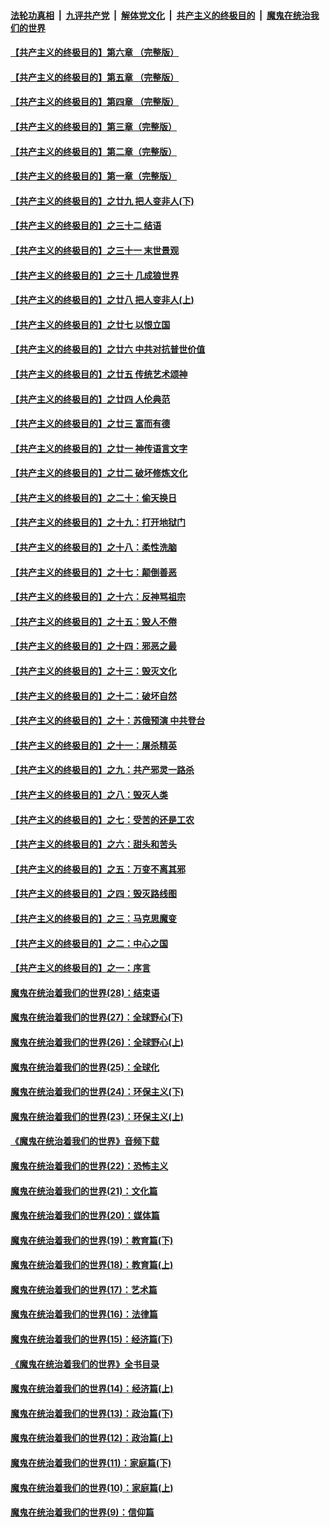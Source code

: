 ####  [法轮功真相](../../../../basic/blob/master/README.md?t=04221632) &nbsp;|&nbsp; [九评共产党](../../../../9ping.md/blob/master/README.md?t=04221632) &nbsp;|&nbsp; [解体党文化](../../../../jtdwh.md/blob/master/README.md?t=04221632)  &nbsp;|&nbsp; [共产主义的终极目的](../../../../gczydzjmd.md/blob/master/README.md?t=04221632) &nbsp;|&nbsp; [魔鬼在统治我们的世界](../../../../mgztzwmdsj.md/blob/master/README.md?t=04221632) 

#### [【共产主义的终极目的】第六章 （完整版）](../pages/nsc422/n11428913.md?t=04221632) 

#### [【共产主义的终极目的】第五章 （完整版）](../pages/nsc422/n11428912.md?t=04221632) 

#### [【共产主义的终极目的】第四章 （完整版）](../pages/nsc422/n11428907.md?t=04221632) 

#### [【共产主义的终极目的】第三章（完整版）](../pages/nsc422/n11428848.md?t=04221632) 

#### [【共产主义的终极目的】第二章（完整版）](../pages/nsc422/n11428831.md?t=04221632) 

#### [【共产主义的终极目的】第一章（完整版）](../pages/nsc422/n11417651.md?t=04221632) 

#### [【共产主义的终极目的】之廿九 把人变非人(下)](../pages/nsc422/n11344140.md?t=04221632) 

#### [【共产主义的终极目的】之三十二 结语](../pages/nsc422/n11360535.md?t=04221632) 

#### [【共产主义的终极目的】之三十一 末世景观](../pages/nsc422/n11351129.md?t=04221632) 

#### [【共产主义的终极目的】之三十 几成狼世界](../pages/nsc422/n11348280.md?t=04221632) 

#### [【共产主义的终极目的】之廿八 把人变非人(上)](../pages/nsc422/n11340492.md?t=04221632) 

#### [【共产主义的终极目的】之廿七 以恨立国](../pages/nsc422/n11336944.md?t=04221632) 

#### [【共产主义的终极目的】之廿六 中共对抗普世价值](../pages/nsc422/n11324785.md?t=04221632) 

#### [【共产主义的终极目的】之廿五 传统艺术颂神](../pages/nsc422/n11296396.md?t=04221632) 

#### [【共产主义的终极目的】之廿四 人伦典范](../pages/nsc422/n11296397.md?t=04221632) 

#### [【共产主义的终极目的】之廿三 富而有德](../pages/nsc422/n11283598.md?t=04221632) 

#### [【共产主义的终极目的】之廿一 神传语言文字](../pages/nsc422/n11263265.md?t=04221632) 

#### [【共产主义的终极目的】之廿二 破坏修炼文化](../pages/nsc422/n11245728.md?t=04221632) 

#### [【共产主义的终极目的】之二十：偷天换日](../pages/nsc422/n11238846.md?t=04221632) 

#### [【共产主义的终极目的】之十九：打开地狱门](../pages/nsc422/n11206376.md?t=04221632) 

#### [【共产主义的终极目的】之十八：柔性洗脑](../pages/nsc422/n11199994.md?t=04221632) 

#### [【共产主义的终极目的】之十七：颠倒善恶](../pages/nsc422/n11179782.md?t=04221632) 

#### [【共产主义的终极目的】之十六：反神骂祖宗](../pages/nsc422/n11166798.md?t=04221632) 

#### [【共产主义的终极目的】之十五：毁人不倦](../pages/nsc422/n11166792.md?t=04221632) 

#### [【共产主义的终极目的】之十四：邪恶之最](../pages/nsc422/n11150249.md?t=04221632) 

#### [【共产主义的终极目的】之十三：毁灭文化](../pages/nsc422/n11135227.md?t=04221632) 

#### [【共产主义的终极目的】之十二：破坏自然](../pages/nsc422/n11135214.md?t=04221632) 

#### [【共产主义的终极目的】之十：苏俄预演 中共登台](../pages/nsc422/n11118424.md?t=04221632) 

#### [【共产主义的终极目的】之十一：屠杀精英](../pages/nsc422/n11118442.md?t=04221632) 

#### [【共产主义的终极目的】之九：共产邪灵一路杀](../pages/nsc422/n11114139.md?t=04221632) 

#### [【共产主义的终极目的】之八：毁灭人类](../pages/nsc422/n11108503.md?t=04221632) 

#### [【共产主义的终极目的】之七：受苦的还是工农](../pages/nsc422/n11101809.md?t=04221632) 

#### [【共产主义的终极目的】之六：甜头和苦头](../pages/nsc422/n11096971.md?t=04221632) 

#### [【共产主义的终极目的】之五：万变不离其邪](../pages/nsc422/n11091285.md?t=04221632) 

#### [【共产主义的终极目的】之四：毁灭路线图](../pages/nsc422/n11086284.md?t=04221632) 

#### [【共产主义的终极目的】之三：马克思魔变](../pages/nsc422/n11061941.md?t=04221632) 

#### [【共产主义的终极目的】之二：中心之国](../pages/nsc422/n11047728.md?t=04221632) 

#### [【共产主义的终极目的】之一：序言](../pages/nsc422/n11086077.md?t=04221632) 

#### [魔鬼在统治着我们的世界(28)：结束语](../pages/nsc422/n10936246.md?t=04221632) 

#### [魔鬼在统治着我们的世界(27)：全球野心(下)](../pages/nsc422/n10928319.md?t=04221632) 

#### [魔鬼在统治着我们的世界(26)：全球野心(上)](../pages/nsc422/n10900318.md?t=04221632) 

#### [魔鬼在统治着我们的世界(25)：全球化](../pages/nsc422/n10788205.md?t=04221632) 

#### [魔鬼在统治着我们的世界(24)：环保主义(下)](../pages/nsc422/n10695307.md?t=04221632) 

#### [魔鬼在统治着我们的世界(23)：环保主义(上)](../pages/nsc422/n10688613.md?t=04221632) 

#### [《魔鬼在统治着我们的世界》音频下载](../pages/nsc422/n10635553.md?t=04221632) 

#### [魔鬼在统治着我们的世界(22)：恐怖主义](../pages/nsc422/n10614727.md?t=04221632) 

#### [魔鬼在统治着我们的世界(21)：文化篇](../pages/nsc422/n10597706.md?t=04221632) 

#### [魔鬼在统治着我们的世界(20)：媒体篇](../pages/nsc422/n10586579.md?t=04221632) 

#### [魔鬼在统治着我们的世界(19)：教育篇(下)](../pages/nsc422/n10564808.md?t=04221632) 

#### [魔鬼在统治着我们的世界(18)：教育篇(上)](../pages/nsc422/n10526970.md?t=04221632) 

#### [魔鬼在统治着我们的世界(17)：艺术篇](../pages/nsc422/n10499093.md?t=04221632) 

#### [魔鬼在统治着我们的世界(16)：法律篇](../pages/nsc422/n10485969.md?t=04221632) 

#### [魔鬼在统治着我们的世界(15)：经济篇(下)](../pages/nsc422/n10469975.md?t=04221632) 

#### [《魔鬼在统治着我们的世界》全书目录](../pages/nsc422/n10464261.md?t=04221632) 

#### [魔鬼在统治着我们的世界(14)：经济篇(上)](../pages/nsc422/n10457370.md?t=04221632) 

#### [魔鬼在统治着我们的世界(13)：政治篇(下)](../pages/nsc422/n10448270.md?t=04221632) 

#### [魔鬼在统治着我们的世界(12)：政治篇(上)](../pages/nsc422/n10444576.md?t=04221632) 

#### [魔鬼在统治着我们的世界(11)：家庭篇(下)](../pages/nsc422/n10440961.md?t=04221632) 

#### [魔鬼在统治着我们的世界(10)：家庭篇(上)](../pages/nsc422/n10435448.md?t=04221632) 

#### [魔鬼在统治着我们的世界(9)：信仰篇](../pages/nsc422/n10432159.md?t=04221632) 

